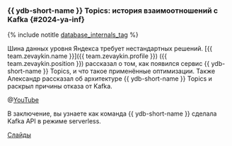 ### {{ ydb-short-name }} Topics: история взаимоотношений с Kafka {#2024-ya-inf}

{% include notitle [database_internals_tag](../../tags.md#database_internals) %}

Шина данных уровня Яндекса требует нестандартных решений. [{{ team.zevaykin.name }}]({{ team.zevaykin.profile }}) ({{ team.zevaykin.position }}) рассказал о том, как появился сервис {{ ydb-short-name }} Topics, и что такое применённые оптимизации. Также Александр рассказал об архитектуре {{ ydb-short-name }} Topics и раскрыл причины отказа от Kafka. 

@[YouTube](https://youtu.be/lZ5SUzdQO7k?si=cWx3sE6eDE_sx7f8)

В заключение, вы узнаете как команда {{ ydb-short-name }} сделала Kafka API в режиме serverless.

[Слайды](https://presentations.ydb.tech/2024/ru/infra_conf/ydb_topics/presentaion.pdf)